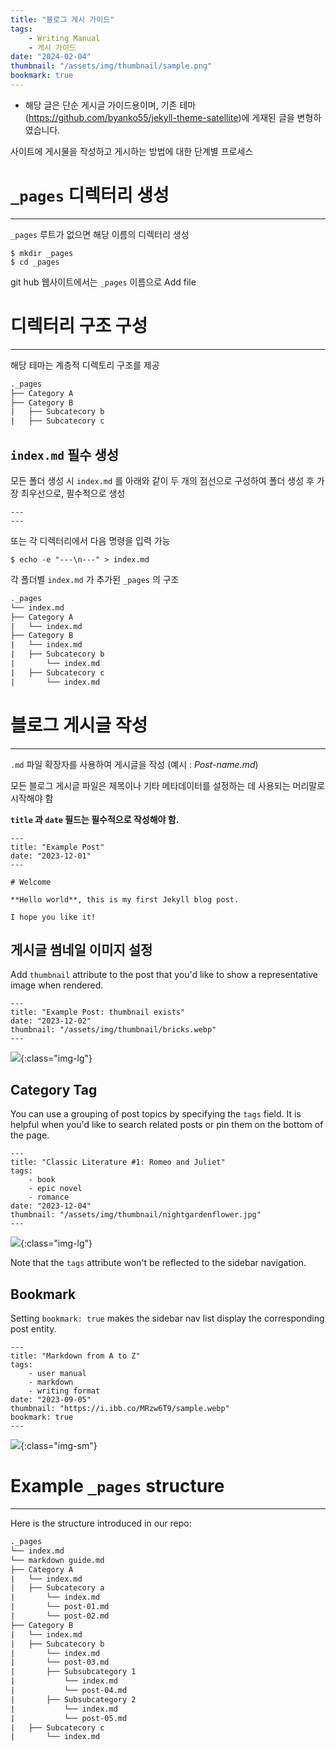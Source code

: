 ```yaml
---
title: "블로그 게시 가이드"
tags:
    - Writing Manual
    - 게시 가이드
date: "2024-02-04"
thumbnail: "/assets/img/thumbnail/sample.png"
bookmark: true
---
```


* 해당 글은 단순 게시글 가이드용이며, 기존 테마 (https://github.com/byanko55/jekyll-theme-satellite)에 게재된 글을 변형하였습니다.

사이트에 게시물을 작성하고 게시하는 방법에 대한 단계별 프로세스

# `_pages` 디렉터리 생성
---
`_pages` 루트가 없으면 해당 이름의 디렉터리 생성

```
$ mkdir _pages
$ cd _pages
```

git hub 웹사이트에서는 `_pages` 이름으로 Add file

# 디렉터리 구조 구성
---
해당 테마는 계층적 디렉토리 구조를 제공

```txt
._pages
├── Category A
├── Category B
|   ├── Subcatecory b
|   ├── Subcatecory c
```

## `index.md` 필수 생성

모든 폴더 생성 시 `index.md` 를 아래와 같이 두 개의 점선으로 구성하여
폴더 생성 후 가장 최우선으로, 필수적으로 생성

```
---
---
```

또는 각 디렉터리에서 다음 명령을 입력 가능

```
$ echo -e "---\n---" > index.md
```

각 폴더별 `index.md` 가 추가된 `_pages` 의 구조

```txt
._pages
└── index.md
├── Category A
|   └── index.md
├── Category B
|   └── index.md
|   ├── Subcatecory b
|       └── index.md
|   ├── Subcatecory c
|       └── index.md
```

# 블로그 게시글 작성
---

`.md` 파일 확장자를 사용하여 게시글을 작성 (예시 : *Post-name.md*)

모든 블로그 게시글 파일은 제목이나 기타 메타데이터를 설정하는 데 사용되는 머리말로 시작해야 함

**`title` 과 `date` 필드는 필수적으로 작성해야 함.** 

```
---
title: "Example Post"
date: "2023-12-01"
---

# Welcome

**Hello world**, this is my first Jekyll blog post.

I hope you like it!
```

## 게시글 썸네일 이미지 설정

Add `thumbnail` attribute to the post that you'd like to show a representative image when rendered.

```
---
title: "Example Post: thumbnail exists"
date: "2023-12-02"
thumbnail: "/assets/img/thumbnail/bricks.webp"
---
```

![](https://i.ibb.co/T8Rsb6L/21312.webp){:class="img-lg"}

## Category Tag

You can use a grouping of post topics by specifying the `tags` field. It is helpful when you'd like to search related posts or pin them on the bottom of the page.

```
---
title: "Classic Literature #1: Romeo and Juliet"
tags:
    - book
    - epic novel
    - romance
date: "2023-12-04"
thumbnail: "/assets/img/thumbnail/nightgardenflower.jpg"
---
```

![](https://i.ibb.co/LDKJC7p/1231.webp){:class="img-lg"}

Note that the `tags` attribute won't be reflected to the sidebar navigation.

## Bookmark

Setting `bookmark: true` makes the sidebar nav list display the corresponding post entity.

```
---
title: "Markdown from A to Z"
tags:
    - user manual
    - markdown
    - writing format
date: "2023-09-05"
thumbnail: "https://i.ibb.co/MRzw6T9/sample.webp"
bookmark: true
---
```

![](https://i.ibb.co/2sFZNNK/21313.webp){:class="img-sm"}

# Example `_pages` structure
---

Here is the structure introduced in our repo:

```txt
._pages
└── index.md
└── markdown guide.md
├── Category A
|   └── index.md
|   ├── Subcatecory a
|       └── index.md
|       └── post-01.md
|       └── post-02.md
├── Category B
|   └── index.md
|   ├── Subcatecory b    
|       └── index.md
|       └── post-03.md
|       ├── Subsubcategory 1
|           └── index.md
|           └── post-04.md
|       ├── Subsubcategory 2
|           └── index.md
|           └── post-05.md
|   ├── Subcatecory c
|       └── index.md
```
